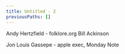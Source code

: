 ```yaml
---
title: Untitled - 2
previousPaths: []
---
```

Andy Hertzfield - folklore.org
Bill Ackinson

Jon Louis Gassepe - apple exec, Monday Note

